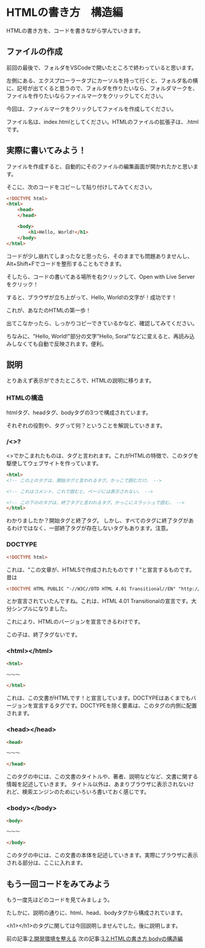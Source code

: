 # HTMLの書き方　構造編
HTMLの書き方を、コードを書きながら学んでいきます。

## ファイルの作成
前回の最後で、フォルダをVSCodeで開いたところで終わっていると思います。

左側にある、エクスプローラータブにカーソルを持って行くと、フォルダ名の横に、記号が出てくると思うので、フォルダを作りたいなら、フォルダマークを、ファイルを作りたいならファイルマークをクリックしてください。

今回は、ファイルマークをクリックしてファイルを作成してください。

ファイル名は、index.htmlとしてください。HTMLのファイルの拡張子は、.htmlです。

## 実際に書いてみよう！

ファイルを作成すると、自動的にそのファイルの編集画面が開かれたかと思います。

そこに、次のコードをコピーして貼り付けしてみてください。

```html
<!DOCTYPE html>
<html>
    <head>
    </head>

    <body>
        <h1>Hello, World!</h1>
    </body>
</html>
```

コードが少し崩れてしまったなと思ったら、そのままでも問題ありませんし、Alt+Shift+Fでコードを整形することもできます。

そしたら、コードの書いてある場所を右クリックして、Open with Live Serverをクリック！ 

すると、ブラウザが立ち上がって、Hello, World!の文字が！成功です！

これが、あなたのHTMLの第一歩！

出てこなかったら、しっかりコピーできているかなど、確認してみてください。

ちなみに、"Hello, World!"部分の文字"Hello, Sora!"などに変えると、再読み込みしなくても自動で反映されます。便利。

## 説明

とりあえず表示ができたところで、HTMLの説明に移ります。

### HTMLの構造

htmlタグ、headタグ、bodyタグの3つで構成されています。

それぞれの役割や、タグって何？ということを解説していきます。

### /<>?
<>でかこまれたものは、タグと言われます。これがHTMLの特徴で、このタグを駆使してウェブサイトを作っています。

```html
<html>
<!-- この上のタグは、開始タグと言われるタグ。かっこで囲むだけ。 -->

<!-- これはコメント、これで囲むと、ページには表示されない。 -->

<!-- この下ののタグは、終了タグと言われるタグ。かっこにスラッシュで囲む。 -->
</html>
```
わかりましたか？開始タグと終了タグ。
しかし、すべてのタグに終了タグがあるわけではなく、一部終了タグが存在しないタグもあります。注意。

### DOCTYPE
```html
<!DOCTYPE html>
```
これは、"この文章が、HTML5で作成されたものです！"と宣言するものです。
昔は
```html
<!DOCTYPE HTML PUBLIC "-//W3C//DTD HTML 4.01 Transitional//EN" "http://www.w3.org/TR/html4/loose.dtd">
```
とか宣言されていたんですね。これは、HTML 4.01 Transitionalの宣言です。大分シンプルになりました。

これにより、HTMLのバージョンを宣言できるわけです。

この子は、終了タグないです。

### \<html>\</html>
```html
<html>

～～～

</html>
```

これは、この文書がHTMLです！と宣言しています。DOCTYPEはあくまでもバージョンを宣言するタグです。DOCTYPEを除く要素は、このタグの内側に配置されます。

### \<head>\</head>

```html
<head>

～～～

</head>
```

このタグの中には、この文書のタイトルや、著者、説明などなど、文書に関する情報を記述していきます。
タイトル以外は、あまりブラウザに表示されないけれど、検索エンジンのためにいろいろ書いておく感じです。

### \<body>\</body>

```html
<body>

～～～

</body>
```

このタグの中には、この文書の本体を記述していきます。実際にブラウザに表示される部分は、ここに入れます。

## もう一回コードをみてみよう
もう一度先ほどのコードを見てみましょう。

たしかに、説明の通りに、html、head、bodyタグから構成されています。

\<h1>\</h1>のタグに関しては今回説明しませんでした。後に説明します。

前の記事:[2.開発環境を整える]()
次の記事:[3.2.HTMLの書き方 bodyの構造編]()
